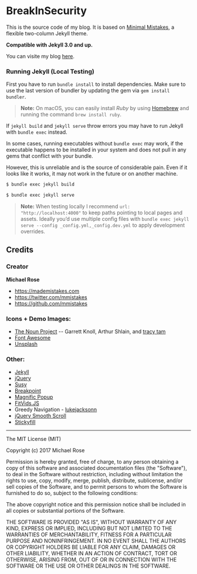 # BreakInSecurity

This is the source code of my blog. It is based on [Minimal Mistakes](https://github.com/mmistakes/minimal-mistakes), a flexible two-column Jekyll theme. 

**Compatible with Jekyll 3.0 and up.**

You can visite my blog [here](https://axcheron.github.io).

### Running Jekyll (Local Testing)

First you have to run `bundle install` to install dependencies. Make sure to use the last version of bundler by updating the gem via `gem install bundler`. 

> **Note:** On macOS, you can easily install *Ruby* by using [Homebrew](http://brew.sh) and running the command `brew install ruby`.

If `jekyll build` and `jekyll serve` throw errors you may have to run Jekyll with `bundle exec` instead.

In some cases, running executables without `bundle exec` may work, if the executable happens to be installed in your system and does not pull in any gems that conflict with your bundle.

However, this is unreliable and is the source of considerable pain. Even if it looks like it works, it may not work in the future or on another machine.

```bash
$ bundle exec jekyll build

$ bundle exec jekyll serve
```

> **Note:** When testing locally I recommend `url: "http://localhost:4000"` to keep paths pointing to local pages and assets. Ideally you’d use multiple config files with `bundle exec jekyll serve --config _config.yml,_config.dev.yml` to apply development overrides.

## Credits

### Creator

**Michael Rose**

- <https://mademistakes.com>
- <https://twitter.com/mmistakes>
- <https://github.com/mmistakes>

### Icons + Demo Images:

- [The Noun Project](https://thenounproject.com) -- Garrett Knoll, Arthur Shlain, and [tracy tam](https://thenounproject.com/tracytam)
- [Font Awesome](http://fortawesome.github.io/Font-Awesome/)
- [Unsplash](https://unsplash.com/)

### Other:

- [Jekyll](http://jekyllrb.com/)
- [jQuery](http://jquery.com/)
- [Susy](http://susy.oddbird.net/)
- [Breakpoint](http://breakpoint-sass.com/)
- [Magnific Popup](http://dimsemenov.com/plugins/magnific-popup/)
- [FitVids.JS](http://fitvidsjs.com/)
- Greedy Navigation - [lukejacksonn](http://codepen.io/lukejacksonn/pen/PwmwWV)
- [jQuery Smooth Scroll](https://github.com/kswedberg/jquery-smooth-scroll)
- [Stickyfill](https://github.com/wilddeer/stickyfill)

---

The MIT License (MIT)

Copyright (c) 2017 Michael Rose

Permission is hereby granted, free of charge, to any person obtaining a copy of this software and associated documentation files (the "Software"), to deal in the Software without restriction, including without limitation the rights to use, copy, modify, merge, publish, distribute, sublicense, and/or sell copies of the Software, and to permit persons to whom the Software is furnished to do so, subject to the following conditions:

The above copyright notice and this permission notice shall be included in all copies or substantial portions of the Software.

THE SOFTWARE IS PROVIDED "AS IS", WITHOUT WARRANTY OF ANY KIND, EXPRESS OR IMPLIED, INCLUDING BUT NOT LIMITED TO THE WARRANTIES OF MERCHANTABILITY, FITNESS FOR A PARTICULAR PURPOSE AND NONINFRINGEMENT. IN NO EVENT SHALL THE AUTHORS OR COPYRIGHT HOLDERS BE LIABLE FOR ANY CLAIM, DAMAGES OR OTHER LIABILITY, WHETHER IN AN ACTION OF CONTRACT, TORT OR OTHERWISE, ARISING FROM, OUT OF OR IN CONNECTION WITH THE SOFTWARE OR THE USE OR OTHER DEALINGS IN THE SOFTWARE.
